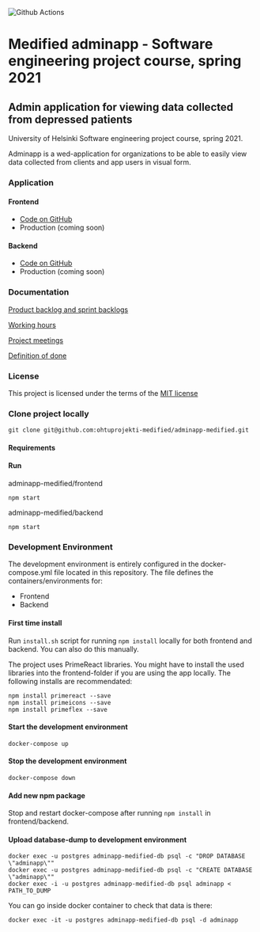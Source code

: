 ![Github Actions](https://github.com/ohtuprojekti-medified/adminapp-medified/workflows/MASTER%20PUSH/badge.svg)

# Medified adminapp - Software engineering project course, spring 2021

## Admin application for viewing data collected from depressed patients

University of Helsinki Software engineering project course, spring 2021.

Adminapp is a wed-application for organizations to be able to easily view data collected from clients and app users in visual form.

### Application

#### Frontend

* [Code on GitHub](https://github.com/ohtuprojekti-medified/adminapp-medified/tree/master/frontend)
* Production (coming soon)

#### Backend

* [Code on GitHub](https://github.com/ohtuprojekti-medified/adminapp-medified/tree/master/backend)
* Production (coming soon)

### Documentation

[Product backlog and sprint backlogs](https://docs.google.com/spreadsheets/d/12SjSfmpHuiBGJR2jTG2uMZ6Wvu--zwmGLkGJ7036ziA/edit#gid=0)

[Working hours](https://docs.google.com/spreadsheets/d/12SjSfmpHuiBGJR2jTG2uMZ6Wvu--zwmGLkGJ7036ziA/edit#gid=82105203)

[Project meetings](https://docs.google.com/spreadsheets/d/1Iz9njk4EYOEunnRDfs3cAydd4zUapblLWb9VrtLpe2Y/edit#gid=0)

[Definition of done](https://github.com/ohtuprojekti-medified/adminapp-medified/wiki/Definition-of-Done)

### License

This project is licensed under the terms of the [MIT license](https://github.com/ohtuprojekti-medified/adminapp-medified/blob/master/LICENSE)

### Clone project locally

`git clone git@github.com:ohtuprojekti-medified/adminapp-medified.git`

#### Requirements

#### Run

adminapp-medified/frontend

`npm start`

adminapp-medified/backend

`npm start`

### Development Environment
The development environment is entirely configured in the docker-compose.yml file located in this repository. The file defines the containers/environments for:

- Frontend
- Backend

#### First time install
Run `install.sh` script for running `npm install` locally for both frontend and backend. You can also do this manually.

The project uses PrimeReact libraries. You might have to install the used libraries into the frontend-folder if you are using the app locally. The following installs are recommendated:

```
npm install primereact --save
npm install primeicons --save
npm install primeflex --save
```
#### Start the development environment
`docker-compose up`

#### Stop the development environment
`docker-compose down`

#### Add new npm package
Stop and restart docker-compose after running `npm install` in frontend/backend.

#### Upload database-dump to development environment

```
docker exec -u postgres adminapp-medified-db psql -c "DROP DATABASE \"adminapp\""
docker exec -u postgres adminapp-medified-db psql -c "CREATE DATABASE \"adminapp\""
docker exec -i -u postgres adminapp-medified-db psql adminapp < PATH_TO_DUMP
```

You can go inside docker container to check that data is there:

`docker exec -it -u postgres adminapp-medified-db psql -d adminapp`

